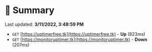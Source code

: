 # 📖 Summary
Last updated: **3/11/2022, 3:48:59 PM**

- `GET` [https://uptimerfree.tk](https://uptimerfree.tk) - **Up** (823ms)
- `GET` [https://monitoruptimer.tk](https://monitoruptimer.tk) - **Down** (207ms)
